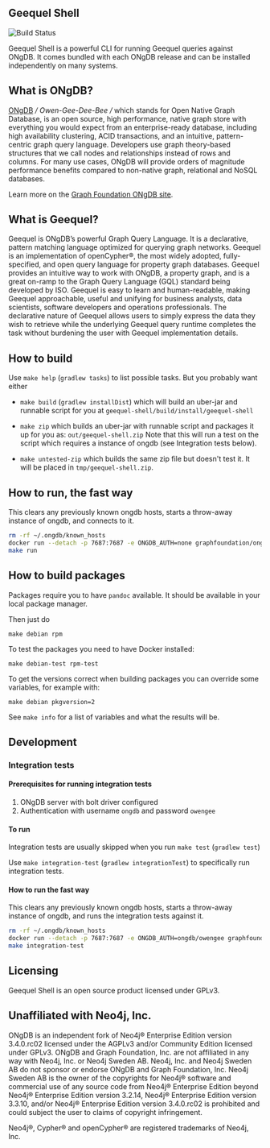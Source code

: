 ## Geequel Shell

![Build Status](https://bamboo.graphfoundation.org/plugins/servlet/wittified/build-status/GEEQUEL-SHELL)

Geequel Shell is a powerful CLI for running Geequel queries against ONgDB. It comes bundled with each ONgDB release and can be installed independently on many systems.

## What is ONgDB?

[ONgDB](https://graphfoundation.org) _/ Owen-Gee-Dee-Bee /_ which stands for Open Native Graph Database, is an open source, high performance, native graph store with everything you would expect from an enterprise-ready database, including high availability clustering, ACID transactions, and an intuitive, pattern-centric graph query language.
Developers use graph theory-based structures that we call nodes and relationships instead of rows and columns.
For many use cases, ONgDB will provide orders of magnitude performance benefits compared to non-native graph, relational and NoSQL databases.

Learn more on the [Graph Foundation ONgDB site](https://graphfoundation.org/projects/ongdb).

## What is Geequel?

Geequel is ONgDB’s powerful Graph Query Language. It is a declarative, pattern matching language optimized for querying graph networks. Geequel is an implementation of openCypher®, the most widely adopted, fully-specified, and open query language for property graph databases. Geequel provides an intuitive way to work with ONgDB, a property graph, and is a great on-ramp to the Graph Query Language (GQL) standard being developed by ISO. Geequel is easy to learn and human-readable, making Geequel approachable, useful and unifying for business analysts, data scientists, software developers and operations professionals. The declarative nature of Geequel allows users to simply express the data they wish to retrieve while the underlying Geequel query runtime completes the task without burdening the user with Geequel implementation details.

## How to build

Use `make help` (`gradlew tasks`) to list possible tasks. But you
probably want either

-  `make build` (`gradlew installDist`) which will build an
   uber-jar and runnable script for you at
   `geequel-shell/build/install/geequel-shell`

- `make zip` which builds an uber-jar with runnable script and
   packages it up for you as: `out/geequel-shell.zip` Note that this
   will run a test on the script which requires a instance of ongdb
   (see Integration tests below).

- `make untested-zip` which builds the same zip file but doesn't test
  it. It will be placed in `tmp/geequel-shell.zip`.

## How to run, the fast way

This clears any previously known ongdb hosts, starts a throw-away
instance of ongdb, and connects to it.

```sh
rm -rf ~/.ongdb/known_hosts
docker run --detach -p 7687:7687 -e ONGDB_AUTH=none graphfoundation/ongdb:1.0
make run
```

## How to build packages

Packages require you to have `pandoc` available. It should be
available in your local package manager.

Then just do

```
make debian rpm
```

To test the packages you need to have Docker installed:

```
make debian-test rpm-test
```

To get the versions correct when building packages you can override
some variables, for example with:

```
make debian pkgversion=2
```

See `make info` for a list of variables and what the results will be.

## Development

### Integration tests

#### Prerequisites for running integration tests

1. ONgDB server with bolt driver configured
1. Authentication with username `ongdb` and password `owengee`

#### To run

Integration tests are usually skipped when you run `make test`
(`gradlew test`)

Use `make integration-test` (`gradlew integrationTest`) to
specifically run integration tests.

#### How to run the fast way

This clears any previously known ongdb hosts, starts a throw-away
instance of ongdb, and runs the integration tests against it.

```sh
rm -rf ~/.ongdb/known_hosts
docker run --detach -p 7687:7687 -e ONGDB_AUTH=ongdb/owengee graphfoundation/ongdb:1.0
make integration-test
```

## Licensing

Geequel Shell is an open source product licensed under GPLv3.

## Unaffiliated with Neo4j, Inc.
ONgDB is an independent fork of Neo4j® Enterprise Edition version 3.4.0.rc02 licensed under the AGPLv3 and/or Community Edition licensed under GPLv3. ONgDB and Graph Foundation, Inc. are not affiliated in any way with Neo4j, Inc. or Neo4j Sweden AB. Neo4j, Inc. and Neo4j Sweden AB do not sponsor or endorse ONgDB and Graph Foundation, Inc. Neo4j Sweden AB is the owner of the copyrights for Neo4j® software and commercial use of any source code from Neo4j® Enterprise Edition beyond Neo4j® Enterprise Edition version 3.2.14, Neo4j® Enterprise Edition version 3.3.10, and/or Neo4j® Enterprise Edition version 3.4.0.rc02 is prohibited and could subject the user to claims of copyright infringement.

Neo4j®, Cypher® and openCypher® are registered trademarks of Neo4j, Inc.